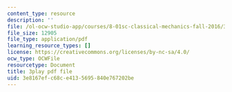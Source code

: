 ```yaml
---
content_type: resource
description: ''
file: /ol-ocw-studio-app/courses/8-01sc-classical-mechanics-fall-2016/3e8167efc68ce4135695840e767202be_x5WavAj2M8A.pdf
file_size: 12905
file_type: application/pdf
learning_resource_types: []
license: https://creativecommons.org/licenses/by-nc-sa/4.0/
ocw_type: OCWFile
resourcetype: Document
title: 3play pdf file
uid: 3e8167ef-c68c-e413-5695-840e767202be
---
```

